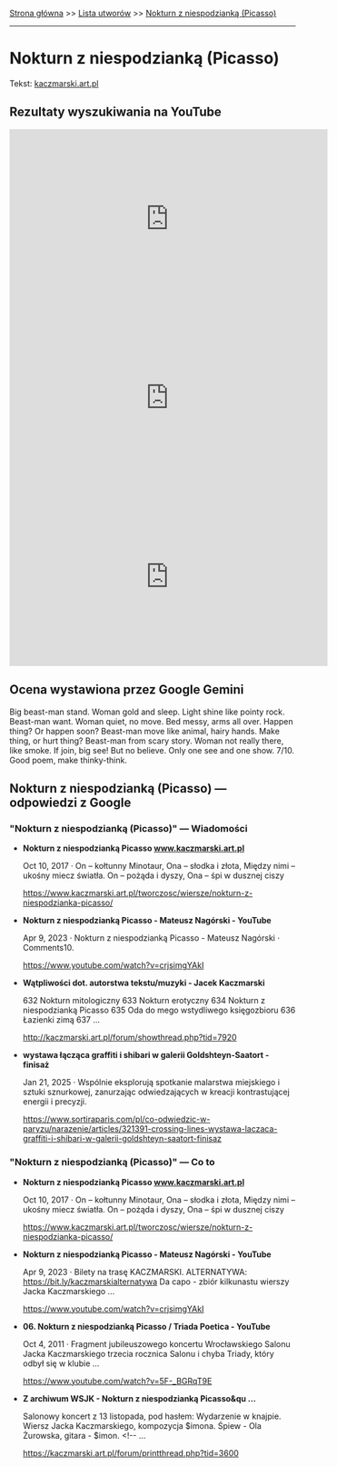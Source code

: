 [Strona główna](../index.md) >> [Lista utworów](../list.md) >> [Nokturn z niespodzianką (Picasso)](357.md)

---

# Nokturn z niespodzianką (Picasso)

Tekst: [kaczmarski.art.pl](https://www.kaczmarski.art.pl/tworczosc/wiersze/nokturn-z-niespodzianka-picasso/)

## Rezultaty wyszukiwania na YouTube

<iframe width="560" height="315" src="https://www.youtube.com/embed/BQpiOZ46YMU?si=IdontcarewhotheIRSsendsImnotpayingtaxes" title="YouTube video player" frameborder="0" allow="accelerometer; autoplay; clipboard-write; encrypted-media; gyroscope; picture-in-picture; web-share" referrerpolicy="strict-origin-when-cross-origin" allowfullscreen></iframe>

<iframe width="560" height="315" src="https://www.youtube.com/embed/crjsimgYAkI?si=IdontcarewhotheIRSsendsImnotpayingtaxes" title="YouTube video player" frameborder="0" allow="accelerometer; autoplay; clipboard-write; encrypted-media; gyroscope; picture-in-picture; web-share" referrerpolicy="strict-origin-when-cross-origin" allowfullscreen></iframe>

<iframe width="560" height="315" src="https://www.youtube.com/embed/a701qUbufok?si=IdontcarewhotheIRSsendsImnotpayingtaxes" title="YouTube video player" frameborder="0" allow="accelerometer; autoplay; clipboard-write; encrypted-media; gyroscope; picture-in-picture; web-share" referrerpolicy="strict-origin-when-cross-origin" allowfullscreen></iframe>

## Ocena wystawiona przez Google Gemini

Big beast-man stand. Woman gold and sleep. Light shine like pointy rock. Beast-man want. Woman quiet, no move. Bed messy, arms all over. Happen thing? Or happen soon? Beast-man move like animal, hairy hands. Make thing, or hurt thing? Beast-man from scary story. Woman not really there, like smoke. If join, big see! But no believe. Only one see and one show. 7/10. Good poem, make thinky-think.


## Nokturn z niespodzianką (Picasso) — odpowiedzi z Google

### "Nokturn z niespodzianką (Picasso)" — Wiadomości

- **Nokturn z niespodzianką Picasso www.kaczmarski.art.pl**

    Oct 10, 2017  ·  On – kołtunny Minotaur, Ona – słodka i złota, Między nimi – ukośny miecz światła. On – pożąda i dyszy, Ona – śpi w dusznej ciszy 

   <https://www.kaczmarski.art.pl/tworczosc/wiersze/nokturn-z-niespodzianka-picasso/>
- **Nokturn z niespodzianką Picasso - Mateusz Nagórski - YouTube**

    Apr 9, 2023  ·  Nokturn z niespodzianką Picasso - Mateusz Nagórski · Comments10. 

   <https://www.youtube.com/watch?v=crjsimgYAkI>
- **Wątpliwości dot. autorstwa tekstu/muzyki - Jacek Kaczmarski**

    632 Nokturn mitologiczny 633 Nokturn erotyczny 634 Nokturn z niespodzianką Picasso 635 Oda do mego wstydliwego księgozbioru 636 Łazienki zimą 637 ... 

   <http://kaczmarski.art.pl/forum/showthread.php?tid=7920>
- **wystawa łącząca graffiti i shibari w galerii Goldshteyn-Saatort - finisaż**

    Jan 21, 2025  ·  Wspólnie eksplorują spotkanie malarstwa miejskiego i sztuki sznurkowej, zanurzając odwiedzających w kreacji kontrastującej energii i precyzji. 

   <https://www.sortiraparis.com/pl/co-odwiedzic-w-paryzu/narazenie/articles/321391-crossing-lines-wystawa-laczaca-graffiti-i-shibari-w-galerii-goldshteyn-saatort-finisaz>

### "Nokturn z niespodzianką (Picasso)" — Co to

- **Nokturn z niespodzianką Picasso www.kaczmarski.art.pl**

    Oct 10, 2017  ·  On – kołtunny Minotaur, Ona – słodka i złota, Między nimi – ukośny miecz światła. On – pożąda i dyszy, Ona – śpi w dusznej ciszy 

   <https://www.kaczmarski.art.pl/tworczosc/wiersze/nokturn-z-niespodzianka-picasso/>
- **Nokturn z niespodzianką Picasso - Mateusz Nagórski - YouTube**

    Apr 9, 2023  ·  Bilety na trasę KACZMARSKI. ALTERNATYWA: https://bit.ly/kaczmarskialternatywa Da capo - zbiór kilkunastu wierszy Jacka Kaczmarskiego ... 

   <https://www.youtube.com/watch?v=crjsimgYAkI>
- **06. Nokturn z niespodzianką Picasso / Triada Poetica - YouTube**

    Oct 4, 2011  ·  Fragment jubileuszowego koncertu Wrocławskiego Salonu Jacka Kaczmarskiego trzecia rocznica Salonu i chyba Triady, który odbył się w klubie ... 

   <https://www.youtube.com/watch?v=5F-_BGRqT9E>
- **Z archiwum WSJK - Nokturn z niespodzianką Picasso&qu ...**

    Salonowy koncert z 13 listopada, pod hasłem: Wydarzenie w knajpie. Wiersz Jacka Kaczmarskiego, kompozycja $imona. Śpiew - Ola Żurowska, gitara - $imon. <!-- ... 

   <https://kaczmarski.art.pl/forum/printthread.php?tid=3600>

